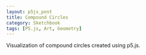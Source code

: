 ```yaml
---
layout: p5js_post
title: Compound Circles
category: Sketchbook
tags: [P5.js, Art, Geometry]
---
```


<div id="sketchCanvas"></div>
<script src="/code/sketchbook/compound_circles/sketch.js" type="text/javascript"></script>

Visualization of compound circles created using p5.js.
